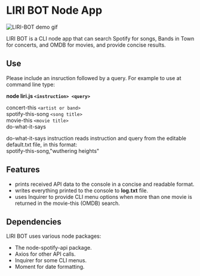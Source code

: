 # LIRI BOT Node App
![LIRI-BOT demo gif](demo/LIRIdemo.gif)

LIRI BOT is a CLI node app that can search Spotify for songs, Bands in Town for concerts, and OMDB for movies, and provide concise results.

## Use
Please include an insruction followed by a query. 
For example to use at command line type:

**node liri.js `<instruction> <query>`**

  concert-this `<artist or band>`<br>
  spotify-this-song `<song title>`<br>
  movie-this `<movie title>`<br>
  do-what-it-says <br>

do-what-it-says instruction reads instruction and query from the editable default.txt file, in this format:<br>
    spotify-this-song,"wuthering heights"

## Features
* prints received API data to the console in a concise and readable format.
* writes everything printed to the console to **log.txt** file.
* uses Inquirer to provide CLI menu options when more than one movie is returned in the movie-this (OMDB) search.

## Dependencies
LIRI BOT uses various node packages:

* The node-spotify-api package.
* Axios for other API calls.
* Inquirer for some CLI menus.
* Moment for date formatting.
